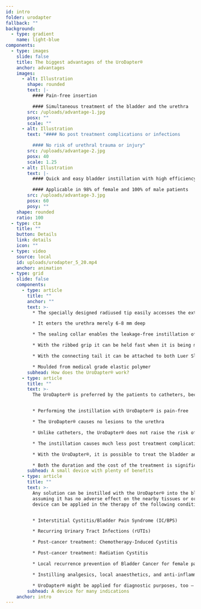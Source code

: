 ```yaml
---
id: intro
folder: urodapter
fallback: ""
background:
  - type: gradient
    name: light-blue
components:
  - type: images
    slide: false
    title: The biggest advantages of the UroDapter®
    anchor: advantages
    images:
      - alt: Illustration
        shape: rounded
        text: |-
          #### Pain-free insertion

          #### Simultaneous treatment of the bladder and the urethra
        src: /uploads/advantage-1.jpg
        posx: ""
        scale: ""
      - alt: Illustration
        text: "#### No post treatment complications or infections

          #### No risk of urethral trauma or injury"
        src: /uploads/advantage-2.jpg
        posx: 40
        scale: 1.25
      - alt: Illustration
        text: |-
          #### Quick and easy bladder instillation with high efficiency

          #### Applicable in 98% of female and 100% of male patients
        src: /uploads/advantage-3.jpg
        posx: 60
        posy: ""
    shape: rounded
    ratio: 100
  - type: cta
    title: ""
    button: Details
    link: details
    icon: ""
  - type: video
    source: local
    id: uploads/urodapter_5_20.mp4
    anchor: animation
  - type: grid
    slide: false
    components:
      - type: article
        title: ""
        anchor: ""
        text: >-
          * The specially designed radiused tip easily accesses the external urethral orifice

          * It enters the urethra merely 6-8 mm deep

          * The sealing collar enables the leakage-free instillation of the bladder

          * With the ribbed grip it can be held fast when it is being mounted

          * With the connecting tail it can be attached to both Luer Slip and Luer Lock syringes

          * Moulded from medical grade elastic polymer
        subhead: How does the UroDapter® work?
      - type: article
        title: ""
        text: >-
          The UroDapter® is preferred by the patients to catheters, because:


          * Performing the instillation with UroDapter® is pain-free

          * The UroDapter® causes no lesions to the urethra

          * Unlike catheters, the UroDapter® does not raise the risk of urinary tract infections

          * The instillation causes much less post treatment complications 

          * With the UroDapter®, it is possible to treat the bladder and the urethra at the same time, which is nearly impossible with a catheter

          * Both the duration and the cost of the treatment is significantly lower
        subhead: A small device with plenty of benefits
      - type: article
        title: ""
        text: >-
          Any solution can be instilled with the UroDapter® into the bladder,
          assuming it has no adverse effect on the nearby tissues or organs. The
          device can be applied in the therapy of the following conditions:


          * Interstitial Cystitis/Bladder Pain Syndrome (IC/BPS)

          * Recurring Urinary Tract Infections (rUTIs)

          * Post-cancer treatment: Chemotherapy-Induced Cystitis

          * Post-cancer treatment: Radiation Cystitis

          * Local recurrence prevention of Bladder Cancer for female patients

          * Instilling analgesics, local anaesthetics, and anti-inflammatories for any indication

          * UroDapter® might be applied for diagnostic purposes, too – e.g. retrograde urethrography, fistulography
        subhead: A device for many indications
    anchor: intro
---
```

